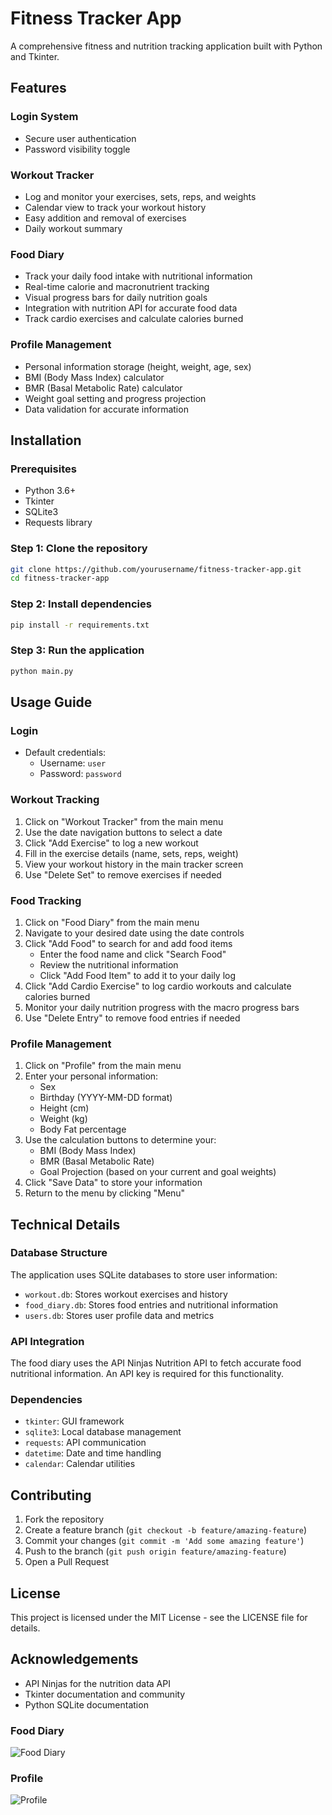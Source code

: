 # Fitness Tracker App

A comprehensive fitness and nutrition tracking application built with Python and Tkinter.

## Features

### Login System
- Secure user authentication
- Password visibility toggle

### Workout Tracker
- Log and monitor your exercises, sets, reps, and weights
- Calendar view to track your workout history
- Easy addition and removal of exercises
- Daily workout summary

### Food Diary
- Track your daily food intake with nutritional information
- Real-time calorie and macronutrient tracking
- Visual progress bars for daily nutrition goals
- Integration with nutrition API for accurate food data
- Track cardio exercises and calculate calories burned

### Profile Management
- Personal information storage (height, weight, age, sex)
- BMI (Body Mass Index) calculator
- BMR (Basal Metabolic Rate) calculator
- Weight goal setting and progress projection
- Data validation for accurate information

## Installation

### Prerequisites
- Python 3.6+
- Tkinter
- SQLite3
- Requests library

### Step 1: Clone the repository
```bash
git clone https://github.com/yourusername/fitness-tracker-app.git
cd fitness-tracker-app
```

### Step 2: Install dependencies
```bash
pip install -r requirements.txt
```

### Step 3: Run the application
```bash
python main.py
```

## Usage Guide

### Login
- Default credentials: 
  - Username: `user`
  - Password: `password`

### Workout Tracking
1. Click on "Workout Tracker" from the main menu
2. Use the date navigation buttons to select a date
3. Click "Add Exercise" to log a new workout
4. Fill in the exercise details (name, sets, reps, weight)
5. View your workout history in the main tracker screen
6. Use "Delete Set" to remove exercises if needed

### Food Tracking
1. Click on "Food Diary" from the main menu
2. Navigate to your desired date using the date controls
3. Click "Add Food" to search for and add food items
   - Enter the food name and click "Search Food"
   - Review the nutritional information
   - Click "Add Food Item" to add it to your daily log
4. Click "Add Cardio Exercise" to log cardio workouts and calculate calories burned
5. Monitor your daily nutrition progress with the macro progress bars
6. Use "Delete Entry" to remove food entries if needed

### Profile Management
1. Click on "Profile" from the main menu
2. Enter your personal information:
   - Sex
   - Birthday (YYYY-MM-DD format)
   - Height (cm)
   - Weight (kg)
   - Body Fat percentage
3. Use the calculation buttons to determine your:
   - BMI (Body Mass Index)
   - BMR (Basal Metabolic Rate)
   - Goal Projection (based on your current and goal weights)
4. Click "Save Data" to store your information
5. Return to the menu by clicking "Menu"

## Technical Details

### Database Structure
The application uses SQLite databases to store user information:
- `workout.db`: Stores workout exercises and history
- `food_diary.db`: Stores food entries and nutritional information
- `users.db`: Stores user profile data and metrics

### API Integration
The food diary uses the API Ninjas Nutrition API to fetch accurate food nutritional information. An API key is required for this functionality.

### Dependencies
- `tkinter`: GUI framework
- `sqlite3`: Local database management
- `requests`: API communication
- `datetime`: Date and time handling
- `calendar`: Calendar utilities

## Contributing

1. Fork the repository
2. Create a feature branch (`git checkout -b feature/amazing-feature`)
3. Commit your changes (`git commit -m 'Add some amazing feature'`)
4. Push to the branch (`git push origin feature/amazing-feature`)
5. Open a Pull Request

## License

This project is licensed under the MIT License - see the LICENSE file for details.

## Acknowledgements

- API Ninjas for the nutrition data API
- Tkinter documentation and community
- Python SQLite documentation

### Food Diary
![Food Diary](https://via.placeholder.com/400x300?text=Food+Diary)

### Profile
![Profile](https://via.placeholder.com/400x300?text=Profile)
